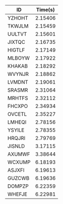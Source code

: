 |ID|Time(s)|
|-|-|
|YZHOHT|2.15406|
|TKWJLM|2.15459|
|UULTVT|2.15601|
|JIXTQC|2.16735|
|HIGTLF|2.17149|
|MLBOYW|2.17922|
|KHAKAB|2.18292|
|WVYNJR|2.18862|
|LVMDNT|2.19061|
|SRASMR|2.31064|
|MRHTFS|2.32112|
|FHCXPO|2.34934|
|OVCETL|2.35227|
|LMHEQI|2.78156|
|YSYILE|2.78355|
|HRQJRI|2.79769|
|JISNLD|3.17115|
|AXUMWF|3.38644|
|WCXUMP|6.18193|
|ASJXFI|6.19613|
|GUZCWB|6.19636|
|DOMPZP|6.22359|
|WHEFJE|6.22981|

